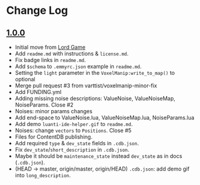 # Change Log

## [1.0.0](https://github.com/Voxrame/luanti-ide-helper/releases/tag/1.0.0)
 - Initial move from [Lord Game](https://github.com/lord-server/lord)
 - Add `readme.md` with instructions & `license.md`.
 - Fix badge links in `readme.md`.
 - Add `$schema` to `.emmyrc.json` example in `readme.md`.
 - Setting the `light` parameter in the `VoxelManip:write_to_map()` to optional
 - Merge pull request #3 from varttist/voxelmanip-minor-fix
 - Add FUNDING.yml
 - Adding missing noise descriptions: ValueNoise, ValueNoiseMap, NoiseParams. Close #2
 - Noises: minor params changes
 - Add end-space to ValueNoise.lua, ValueNoiseMap.lua, NoiseParams.lua
 - Add demo `luanti-ide-helper.gif` to `readme.md`.
 - Noises: change `vectors` to `Positions`. Close #5
 - Files for ContentDB publishing.
 - Add required `type` & `dev_state` fields in `.cdb.json`.
 - Fix `dev_state`/`short_description` in `.cdb.json`.
 - Maybe it should be `maintenance_state` instead `dev_state` as in docs (`.cdb.json`).
 - (HEAD -> master, origin/master, origin/HEAD) `.cdb.json`: add demo gif into `long_description`.
